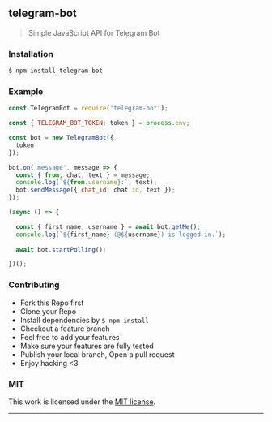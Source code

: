 ## telegram-bot

> Simple JavaScript API for Telegram Bot

### Installation

```bash
$ npm install telegram-bot
```

### Example

```js
const TelegramBot = require('telegram-bot');

const { TELEGRAM_BOT_TOKEN: token } = process.env;

const bot = new TelegramBot({
  token
});

bot.on('message', message => {
  const { from, chat, text } = message;
  console.log(`${from.username}:`, text);
  bot.sendMessage({ chat_id: chat.id, text });
});

(async () => {

  const { first_name, username } = await bot.getMe();
  console.log(`${first_name} (@${username}) is logged in.`);
  
  await bot.startPolling();

})();
```

### Contributing
- Fork this Repo first
- Clone your Repo
- Install dependencies by `$ npm install`
- Checkout a feature branch
- Feel free to add your features
- Make sure your features are fully tested
- Publish your local branch, Open a pull request
- Enjoy hacking <3

### MIT

This work is licensed under the [MIT license](./LICENSE).

---